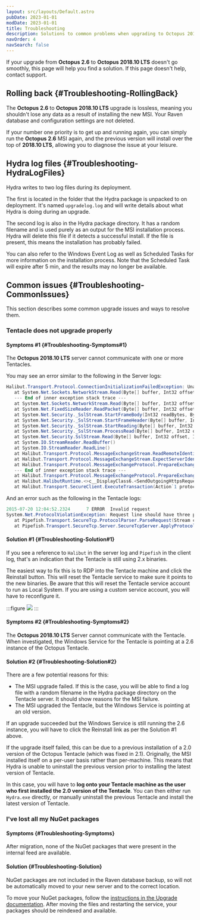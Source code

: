 ```yaml
---
layout: src/layouts/Default.astro
pubDate: 2023-01-01
modDate: 2023-01-01
title: Troubleshooting
description: Solutions to common problems when upgrading to Octopus 2018.10 LTS from Octopus 2.6.
navOrder: 4
navSearch: false
---
```


If your upgrade from **Octopus 2.6** to **Octopus 2018.10 LTS** doesn't go smoothly, this page will help you find a solution. If this page doesn't help, contact support.

## Rolling back {#Troubleshooting-RollingBack}

The **Octopus 2.6** to **Octopus 2018.10 LTS** upgrade is lossless, meaning you shouldn't lose any data as a result of installing the new MSI. Your Raven database and configuration settings are not deleted.

If your number one priority is to get up and running again, you can simply run the **Octopus 2.6** MSI again, and the previous version will install over the top of **2018.10 LTS**, allowing you to diagnose the issue at your leisure.

## Hydra log files {#Troubleshooting-HydraLogFiles}

Hydra writes to two log files during its deployment.

The first is located in the folder that the Hydra package is unpacked to on deployment. It's named `upgradelog.log` and will write details about what Hydra is doing during an upgrade.

The second log is also in the Hydra package directory. It has a random filename and is used purely as an output for the MSI installation process. Hydra will delete this file if it detects a successful install. If the file is present, this means the installation has probably failed.

You can also refer to the Windows Event Log as well as Scheduled Tasks for more information on the installation process. Note that the Scheduled Task will expire after 5 min, and the results may no longer be available.

## Common issues {#Troubleshooting-CommonIssues}

This section describes some common upgrade issues and ways to resolve them.

### Tentacle does not upgrade properly

#### Symptoms #1 {#Troubleshooting-Symptoms#1}

The **Octopus 2018.10 LTS** server cannot communicate with one or more Tentacles.

You may see an error similar to the following in the Server logs:

```powershell
Halibut.Transport.Protocol.ConnectionInitializationFailedException: Unable to read data from the transport connection: An existing connection was forcibly closed by the remote host. ---> System.IO.IOException: Unable to read data from the transport connection: An existing connection was forcibly closed by the remote host. ---> System.Net.Sockets.SocketException: An existing connection was forcibly closed by the remote host
   at System.Net.Sockets.NetworkStream.Read(Byte[] buffer, Int32 offset, Int32 size)
   --- End of inner exception stack trace ---
   at System.Net.Sockets.NetworkStream.Read(Byte[] buffer, Int32 offset, Int32 size)
   at System.Net.FixedSizeReader.ReadPacket(Byte[] buffer, Int32 offset, Int32 count)
   at System.Net.Security._SslStream.StartFrameBody(Int32 readBytes, Byte[] buffer, Int32 offset, Int32 count, AsyncProtocolRequest asyncRequest)
   at System.Net.Security._SslStream.StartFrameHeader(Byte[] buffer, Int32 offset, Int32 count, AsyncProtocolRequest asyncRequest)
   at System.Net.Security._SslStream.StartReading(Byte[] buffer, Int32 offset, Int32 count, AsyncProtocolRequest asyncRequest)
   at System.Net.Security._SslStream.ProcessRead(Byte[] buffer, Int32 offset, Int32 count, AsyncProtocolRequest asyncRequest)
   at System.Net.Security.SslStream.Read(Byte[] buffer, Int32 offset, Int32 count)
   at System.IO.StreamReader.ReadBuffer()
   at System.IO.StreamReader.ReadLine()
   at Halibut.Transport.Protocol.MessageExchangeStream.ReadRemoteIdentity() in y:\work\7ab39c94136bc5c6\source\Halibut\Transport\Protocol\MessageExchangeStream.cs:line 124
   at Halibut.Transport.Protocol.MessageExchangeStream.ExpectServerIdentity() in y:\work\7ab39c94136bc5c6\source\Halibut\Transport\Protocol\MessageExchangeStream.cs:line 187
   at Halibut.Transport.Protocol.MessageExchangeProtocol.PrepareExchangeAsClient() in y:\work\7ab39c94136bc5c6\source\Halibut\Transport\Protocol\MessageExchangeProtocol.cs:line 41
   --- End of inner exception stack trace ---
   at Halibut.Transport.Protocol.MessageExchangeProtocol.PrepareExchangeAsClient() in y:\work\7ab39c94136bc5c6\source\Halibut\Transport\Protocol\MessageExchangeProtocol.cs:line 51
   at Halibut.HalibutRuntime.<>c__DisplayClass6.<SendOutgoingHttpsRequest>b__5(MessageExchangeProtocol protocol) in y:\work\7ab39c94136bc5c6\source\Halibut\HalibutRuntime.cs:line 115
   at Halibut.Transport.SecureClient.ExecuteTransaction(Action`1 protocolHandler) in y:\work\7ab39c94136bc5c6\source\Halibut\Transport\SecureClient.cs:line 60
```

And an error such as the following in the Tentacle logs:

```powershell
2015-07-20 12:04:52.2324      7 ERROR  Invalid request
System.Net.ProtocolViolationException: Request line should have three parts
   at Pipefish.Transport.SecureTcp.ProtocolParser.ParseRequest(Stream clientStream, Method& method, Uri& uri, RequestHeaders& headers, String& protocol) in y:\work\3cbe05672d69a231\source\Pipefish.Transport.SecureTcp\ProtocolParser.cs:line 50
   at Pipefish.Transport.SecureTcp.Server.SecureTcpServer.ApplyProtocol(AuthorizationResult authorizationResult, EndPoint clientEndPoint, String clientThumbprint, Stream clientStream) in y:\work\3cbe05672d69a231\source\Pipefish.Transport.SecureTcp\Server\SecureTcpServer.cs:line 141
```

#### Solution #1 {#Troubleshooting-Solution#1}

If you see a reference to `Halibut` in the server log and `Pipefish` in the client log, that's an indication that the Tentacle is still using 2.x binaries.

The easiest way to fix this is to RDP into the Tentacle machine and click the Reinstall button. This will reset the Tentacle service to make sure it points to the new binaries. Be aware that this will reset the Tentacle service account to run as Local System. If you are using a custom service account, you will have to reconfigure it.

:::figure
![](/docs/administration/upgrading/legacy/upgrading-from-octopus-2.6.5-2018.10lts/images/3278286.png)
:::

#### Symptoms #2 {#Troubleshooting-Symptoms#2}

The **Octopus 2018.10 LTS** Server cannot communicate with the Tentacle. When investigated, the Windows Service for the Tentacle is pointing at a 2.6 instance of the Octopus Tentacle.

#### Solution #2 {#Troubleshooting-Solution#2}

There are a few potential reasons for this:

- The MSI upgrade failed. If this is the case, you will be able to find a log file with a random filename in the Hydra package directory on the Tentacle server. It should show reasons for the MSI failure.
- The MSI upgraded the Tentacle, but the Windows Service is pointing at an old version.

If an upgrade succeeded but the Windows Service is still running the 2.6 instance, you will have to click the Reinstall link as per the Solution #1 above.

If the upgrade itself failed, this can be due to a previous installation of a 2.0 version of the Octopus Tentacle (which was fixed in 2.1). Originally, the MSI installed itself on a per-user basis rather than per-machine. This means that Hydra is unable to uninstall the previous version prior to installing the latest version of Tentacle.

In this case, you will have to **log onto your Tentacle machine as the user who first installed the 2.0 version of the Tentacle**. You can then either run `Hydra.exe` directly, or manually uninstall the previous Tentacle and install the latest version of Tentacle.

### I've lost all my NuGet packages

#### Symptoms {#Troubleshooting-Symptoms}

After migration, none of the NuGet packages that were present in the internal feed are available.

#### Solution {#Troubleshooting-Solution}

NuGet packages are not included in the Raven database backup, so will not be automatically moved to your new server and to the correct location.

To move your NuGet packages, follow the [instructions in the Upgrade documentation](/docs/administration/upgrading/legacy/upgrading-from-octopus-2.6.5-2018.10lts/upgrade-with-a-new-server-instance/#migrate-data-265-2018-10-lts). After moving the files and restarting the service, your packages should be reindexed and available.

